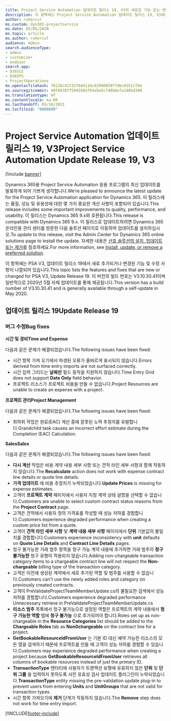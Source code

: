 ```yaml
---
title: Project Service Automation 업데이트 릴리스 19, V3의 새로운 기능 또는 변경된 기능
description: 이 항목에는 Project Service Automation 업데이트 릴리스 19, V3에서 사용할 수 있는 기능 및 수정 사항이 나열되어 있습니다.
author: ruhercul
ms.custom: dyn365-projectservice
ms.date: 05/05/2020
ms.topic: article
ms.author: ruhercul
audience: Admin
search.audienceType:
- admin
- customizer
- enduser
search.app:
- D365CE
- D365PS
- ProjectOperations
ms.openlocfilehash: 7812bc41f32f9d4116c63990059f7dbc0351cf9e
ms.sourcegitcommit: 40f68387f594180af64a5e5c748b6efa188bd300
ms.translationtype: HT
ms.contentlocale: ko-KR
ms.lasthandoff: 05/10/2021
ms.locfileid: "6006609"
---
```

# <a name="project-service-automation-update-release-19-v3"></a><span data-ttu-id="1f995-103">Project Service Automation 업데이트 릴리스 19, V3</span><span class="sxs-lookup"><span data-stu-id="1f995-103">Project Service Automation Update Release 19, V3</span></span>

[!include [banner](../includes/psa-now-project-operations.md)]

<span data-ttu-id="1f995-104">Dynamics 365용 Project Service Automation 응용 프로그램의 최신 업데이트를 발표하게 되어 기쁘게 생각합니다.</span><span class="sxs-lookup"><span data-stu-id="1f995-104">We’re pleased to announce the latest update for the Project Service Automation application for Dynamics 365.</span></span> <span data-ttu-id="1f995-105">이 릴리스에는 품질, 성능 및 유용성에 대한 몇 가지 중요한 개선 사항이 포함되어 있습니다.</span><span class="sxs-lookup"><span data-stu-id="1f995-105">This release includes some important improvements to quality, performance, and usability.</span></span> <span data-ttu-id="1f995-106">이 릴리스는 Dynamics 365 9.x와 호환됩니다.</span><span class="sxs-lookup"><span data-stu-id="1f995-106">This release is compatible with Dynamics 365 9.x.</span></span> <span data-ttu-id="1f995-107">이 릴리스로 업데이트하려면 Dynamics 365 온라인용 관리 센터를 방문한 다음 솔루션 페이지로 이동하여 업데이트를 설치하십시오.</span><span class="sxs-lookup"><span data-stu-id="1f995-107">To update to this release, visit the Admin Center for Dynamics 365 online solutions page to install the update.</span></span> <span data-ttu-id="1f995-108">자세한 내용은 [선호 솔루션의 설치, 업데이트 또는 제거](/power-platform/admin/install-remove-preferred-solution)를 참조하세요.</span><span class="sxs-lookup"><span data-stu-id="1f995-108">For more information, see [Install, update, or remove a preferred solution](/power-platform/admin/install-remove-preferred-solution).</span></span>

<span data-ttu-id="1f995-109">이 항목에는 PSA V3, 업데이트 릴리스 19에서 새로 추가되거나 변경된 기능 및 수정 사항이 나열되어 있습니다.</span><span class="sxs-lookup"><span data-stu-id="1f995-109">This topic lists the features and fixes that are new or changed for PSA V3, Update Release 19.</span></span> <span data-ttu-id="1f995-110">이 버전의 빌드 번호는 V3.10.30.41이며 일반적으로 2020년 5월 자체 업데이트를 통해 제공됩니다.</span><span class="sxs-lookup"><span data-stu-id="1f995-110">This version has a build number of V3.10.30.41 and is generally available through a self-update in May 2020.</span></span>

## <a name="update-release-19"></a><span data-ttu-id="1f995-111">업데이트 릴리스 19</span><span class="sxs-lookup"><span data-stu-id="1f995-111">Update Release 19</span></span>

### <a name="bug-fixes"></a><span data-ttu-id="1f995-112">버그 수정</span><span class="sxs-lookup"><span data-stu-id="1f995-112">Bug fixes</span></span>

<span data-ttu-id="1f995-113">**시간 및 경비**</span><span class="sxs-lookup"><span data-stu-id="1f995-113">**Time and Expense**</span></span>

<span data-ttu-id="1f995-114">다음과 같은 문제가 해결되었습니다.</span><span class="sxs-lookup"><span data-stu-id="1f995-114">The following issues have been fixed:</span></span> 

- <span data-ttu-id="1f995-115">시간 항목 가져 오기에서 파생된 오류가 올바르게 표시되지 않습니다.</span><span class="sxs-lookup"><span data-stu-id="1f995-115">Errors derived from time entry imports are not surfaced correctly.</span></span>
- <span data-ttu-id="1f995-116">시간 입력 그리드는 **날짜만** 필드 동작을 지원하지 않습니다.</span><span class="sxs-lookup"><span data-stu-id="1f995-116">Time Entry Grid does not support **Date Only** field behavior.</span></span>
- <span data-ttu-id="1f995-117">프로젝트 리소스가 프로젝트 비용을 만들 수 없습니다.</span><span class="sxs-lookup"><span data-stu-id="1f995-117">Project Resources are unable to create an expense with a project.</span></span>

<span data-ttu-id="1f995-118">**프로젝트 관리**</span><span class="sxs-lookup"><span data-stu-id="1f995-118">**Project Management**</span></span>

<span data-ttu-id="1f995-119">다음과 같은 문제가 해결되었습니다.</span><span class="sxs-lookup"><span data-stu-id="1f995-119">The following issues have been fixed:</span></span> 

-  <span data-ttu-id="1f995-120">최하위 작업은 완료(EAC) 계산 중에 잘못된 노력 추정치를 유발합니다.</span><span class="sxs-lookup"><span data-stu-id="1f995-120">Grandchild task causes an incorrect effort estimate during the Completion (EAC) Calculation.</span></span>

<span data-ttu-id="1f995-121">**Sales**</span><span class="sxs-lookup"><span data-stu-id="1f995-121">**Sales**</span></span>

<span data-ttu-id="1f995-122">다음과 같은 문제가 해결되었습니다.</span><span class="sxs-lookup"><span data-stu-id="1f995-122">The following issues have been fixed:</span></span> 

- <span data-ttu-id="1f995-123">**다시 계산** 작업은 비용 계약 내용 세부 사항 또는 견적 라인 세부 사항과 함께 작동하지 않습니다.</span><span class="sxs-lookup"><span data-stu-id="1f995-123">The **Recalculate** action does not work with expense contract line details or quote line details.</span></span>
- <span data-ttu-id="1f995-124">**가격 업데이트** 에 비용 추정치가 누락되었습니다.</span><span class="sxs-lookup"><span data-stu-id="1f995-124">**Update Prices** is missing for expense estimates.</span></span>
-  <span data-ttu-id="1f995-125">고객이 **프로젝트 계약** 페이지에서 사용자 지정 계약 상태 설명을 선택할 수 없습니다.</span><span class="sxs-lookup"><span data-stu-id="1f995-125">Customers are unable to select custom contract status reasons from the **Project Contract** page.</span></span>
- <span data-ttu-id="1f995-126">고객은 견적에서 사용자 정의 가격표를 작성할 때 성능 저하를 경험합니다.</span><span class="sxs-lookup"><span data-stu-id="1f995-126">Customers experience degraded performance when creating a custom price list from a quote.</span></span>
- <span data-ttu-id="1f995-127">고객이 **견적 라인 세부 사항** 및 **계약 내용 세부 사항** 페이지에서 **단위** 기본값의 불일치를 경험합니다.</span><span class="sxs-lookup"><span data-stu-id="1f995-127">Customers experience inconsistency with **unit** defaults on **Quote Line Details** and **Contract Line Details** pages.</span></span>
- <span data-ttu-id="1f995-128">청구 불가능한 거래 범주 항목을 청구 가능 계약 내용에 추가하면 거래 범주의 **청구 불가능한** 청구 유형이 적용되지 않습니다.</span><span class="sxs-lookup"><span data-stu-id="1f995-128">Adding non-chargeable transaction category items to a chargeable contract line will not respect the **Non-chargeable** billing type of the transaction category.</span></span>
- <span data-ttu-id="1f995-129">고객은 이전에 생성된 계약에서 새로 추가된 역할 및 범주를 사용할 수 없습니다.</span><span class="sxs-lookup"><span data-stu-id="1f995-129">Customers can't use the newly added roles and category on previously created contracts.</span></span>
- <span data-ttu-id="1f995-130">고객이 PreValidateProjectTeamMemberUpdate.cs의 불필요한 검색에서 성능 저하를 경험합니다.</span><span class="sxs-lookup"><span data-stu-id="1f995-130">Customers experience degraded performance Unnecessary retrieve in PreValidateProjectTeamMemberUpdate.cs</span></span>
- <span data-ttu-id="1f995-131">**리소스 범주** 목록에서 청구 불가능으로 설정된 역할은 프로젝트의 계약 내용에서 **청구 가능한 역할** 탭에 **청구 불가능** 으로 추가되어야 합니다.</span><span class="sxs-lookup"><span data-stu-id="1f995-131">Roles set up as non-chargeable in the **Resource Categories** list should be added to the **Chargeable Roles** tab as **Non0chargeable** on the contract line for a project.</span></span>
- <span data-ttu-id="1f995-132">**GetBookableResourceIdFromUser** 는 기본 ID 대신 예약 가능한 리소스의 모든 열을 검색하기 때문에 프로젝트를 만들 때 고객이 성능 저하를 경험할 수 있습니다.</span><span class="sxs-lookup"><span data-stu-id="1f995-132">Customers may experience degraded performance when creating a project because **GetBookableResourceIdFromUser** retrieves all columns of bookable resources instead of just the primary ID.</span></span>
- <span data-ttu-id="1f995-133">**TransactionType** 엔터티에 사용자가 트랜잭션 유형에 유효하지 않은 **단위** 및 **단위 그룹** 을 입력하지 못하도록 사전 유효성 검사 업데이트 플러그인이 누락되었습니다.</span><span class="sxs-lookup"><span data-stu-id="1f995-133">**TransactionType** entity missing the pre-validation update plug-in to prevent users from entering **Units** and **UnitGroups** that are not valid for transaction types.</span></span>
- <span data-ttu-id="1f995-134">시간 항목 가져오기에 **제거** 단계가 작동하지 않습니다.</span><span class="sxs-lookup"><span data-stu-id="1f995-134">The **Remove** step does not work for time entry import.</span></span>


[!INCLUDE[footer-include](../includes/footer-banner.md)]